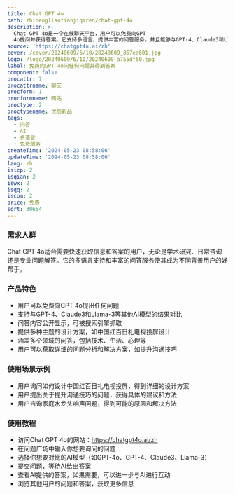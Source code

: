 ```yaml
---
title: Chat GPT 4o
path: zhinengliaotianjiqiren/chat-gpt-4o
description: >-
  Chat GPT 4o是一个在线聊天平台，用户可以免费向GPT
  4o提问并获得答案。它支持多语言，提供丰富的问答服务，并且能够与GPT-4、Claude3和Llama-3等其他AI模型进行结果对比。该平台的问答内容会公开显示，并可能被搜索引擎抓取。
source: 'https://chatgpt4o.ai/zh'
cover: /cover/20240609/6/10/20240609_867ea601.jpg
logo: /logo/20240609/6/10/20240609_a755df50.jpg
label: 免费向GPT 4o问任何问题并得到答案
component: false
procattr: 7
procattrname: 聊天
procform: 1
procformname: 网站
proctype: 2
proctypename: 优质新品
tags:
  - 问答
  - AI
  - 多语言
  - 免费服务
createTime: '2024-05-23 08:58:06'
updateTime: '2024-05-23 08:58:06'
lang: zh
isicp: 2
isqian: 2
iswx: 2
isqq: 2
iscom: 2
price: 免费
sort: 30654
---
```




### 需求人群
Chat GPT 4o适合需要快速获取信息和答案的用户，无论是学术研究、日常咨询还是专业问题解答。它的多语言支持和丰富的问答服务使其成为不同背景用户的好帮手。

### 产品特色
* 用户可以免费向GPT 4o提出任何问题
* 支持与GPT-4、Claude3和Llama-3等其他AI模型的结果对比
* 问答内容公开显示，可被搜索引擎抓取
* 提供多种主题的设计方案，如中国红百日礼电视投屏设计
* 涵盖多个领域的问答，包括技术、生活、心理等
* 用户可以获取详细的问题分析和解决方案，如提升沟通技巧

### 使用场景示例
* 用户询问如何设计中国红百日礼电视投屏，得到详细的设计方案
* 用户提出关于提升沟通技巧的问题，获得具体的建议和方法
* 用户咨询家庭水龙头响声问题，得到可能的原因和解决方法

### 使用教程
* 访问Chat GPT 4o的网站：https://chatgpt4o.ai/zh
* 在问题广场中输入你想要询问的问题
* 选择你想要对比的AI模型（如GPT-4o、GPT-4、Claude3、Llama-3）
* 提交问题，等待AI给出答案
* 查看AI提供的答案，如果需要，可以进一步与AI进行互动
* 浏览其他用户的问题和答案，获取更多信息

  
